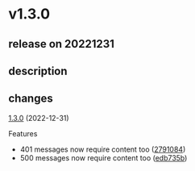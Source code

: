 # v1.3.0

## release on 20221231
## description
## changes
<a href="https://github.com/stoplightio/spectral-owasp-ruleset/compare/v1.2.2...v1.3.0">1.3.0</a> (2022-12-31)

Features

* 401 messages now require content too (<a href="https://github.com/stoplightio/spectral-owasp-ruleset/commit/279108435fc302a004c4ba44a6663b396abadd23">2791084</a>)
* 500 messages now require content too (<a href="https://github.com/stoplightio/spectral-owasp-ruleset/commit/edb735be89c3297db3beb4137204531d40c605cc">edb735b</a>)

